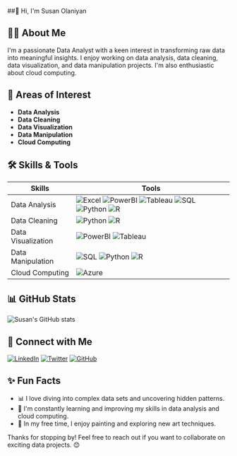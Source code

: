 ##👋 Hi, I'm Susan Olaniyan

## 👩‍💻 About Me
I'm a passionate Data Analyst with a keen interest in transforming raw data into meaningful insights. I enjoy working on data analysis, data cleaning, data visualization, and data manipulation projects. I'm also enthusiastic about cloud computing.

## 🎯 Areas of Interest
- **Data Analysis**
- **Data Cleaning**
- **Data Visualization**
- **Data Manipulation**
- **Cloud Computing**

## 🛠️ Skills & Tools
| Skills                | Tools                      |
|-----------------------|----------------------------|
| Data Analysis         | ![Excel](https://img.shields.io/badge/Excel-217346?style=for-the-badge&logo=microsoft-excel&logoColor=white) ![PowerBI](https://img.shields.io/badge/PowerBI-F2C811?style=for-the-badge&logo=power-bi&logoColor=black) ![Tableau](https://img.shields.io/badge/Tableau-E97627?style=for-the-badge&logo=tableau&logoColor=white) ![SQL](https://img.shields.io/badge/SQL-00758F?style=for-the-badge&logo=Microsoft-sql-server&logoColor=white) ![Python](https://img.shields.io/badge/Python-3776AB?style=for-the-badge&logo=python&logoColor=white) ![R](https://img.shields.io/badge/R-276DC3?style=for-the-badge&logo=r&logoColor=white) |
| Data Cleaning         | ![Python](https://img.shields.io/badge/Python-3776AB?style=for-the-badge&logo=python&logoColor=white) ![R](https://img.shields.io/badge/R-276DC3?style=for-the-badge&logo=r&logoColor=white) |
| Data Visualization    | ![PowerBI](https://img.shields.io/badge/PowerBI-F2C811?style=for-the-badge&logo=power-bi&logoColor=black) ![Tableau](https://img.shields.io/badge/Tableau-E97627?style=for-the-badge&logo=tableau&logoColor=white) |
| Data Manipulation     | ![SQL](https://img.shields.io/badge/SQL-00758F?style=for-the-badge&logo=Microsoft-sql-server&logoColor=white) ![Python](https://img.shields.io/badge/Python-3776AB?style=for-the-badge&logo=python&logoColor=white) ![R](https://img.shields.io/badge/R-276DC3?style=for-the-badge&logo=r&logoColor=white) |
| Cloud Computing       | ![Azure](https://img.shields.io/badge/Azure-0078D4?style=for-the-badge&logo=microsoft-azure&logoColor=white) |

## 📊 GitHub Stats
![Susan's GitHub stats](https://github-readme-stats.vercel.app/api?username=susanolaniyan&show_icons=true&theme=radical)

## 🔗 Connect with Me
[![LinkedIn](https://img.shields.io/badge/LinkedIn-0A66C2?style=for-the-badge&logo=linkedin&logoColor=white)](https://www.linkedin.com/in/susanolaniyan/)
[![Twitter](https://img.shields.io/badge/Twitter-1DA1F2?style=for-the-badge&logo=twitter&logoColor=white)](https://twitter.com/susanolaniyan)
[![GitHub](https://img.shields.io/badge/GitHub-181717?style=for-the-badge&logo=github&logoColor=white)](https://github.com/susanolaniyan)

## ✨ Fun Facts
- 📊 I love diving into complex data sets and uncovering hidden patterns.
- 🌱 I'm constantly learning and improving my skills in data analysis and cloud computing.
- 🎨 In my free time, I enjoy painting and exploring new art techniques.

Thanks for stopping by! Feel free to reach out if you want to collaborate on exciting data projects. 😊

